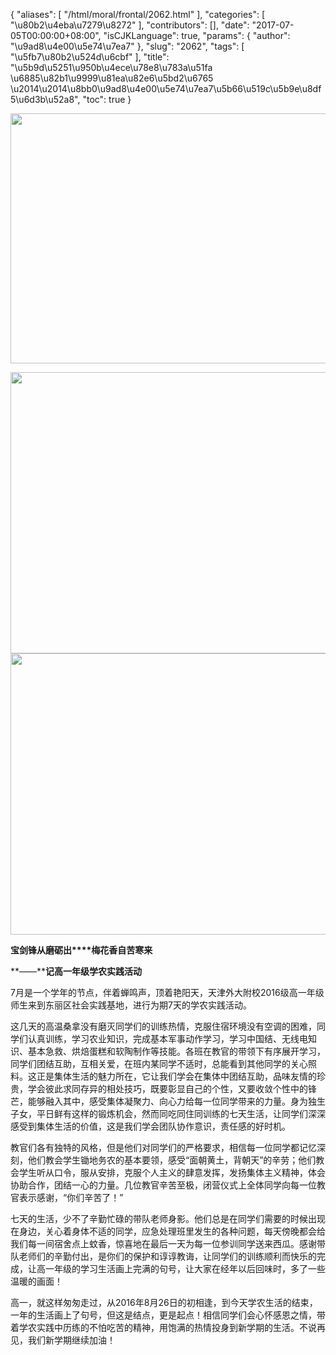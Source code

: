 {
    "aliases": [
        "/html/moral/frontal/2062.html"
    ],
    "categories": [
        "\u80b2\u4eba\u7279\u8272"
    ],
    "contributors": [],
    "date": "2017-07-05T00:00:00+08:00",
    "isCJKLanguage": true,
    "params": {
        "author": "\u9ad8\u4e00\u5e74\u7ea7"
    },
    "slug": "2062",
    "tags": [
        "\u5fb7\u80b2\u524d\u6cbf"
    ],
    "title": "\u5b9d\u5251\u950b\u4ece\u78e8\u783a\u51fa  \u6885\u82b1\u9999\u81ea\u82e6\u5bd2\u6765 \u2014\u2014\u8bb0\u9ad8\u4e00\u5e74\u7ea7\u5b66\u519c\u5b9e\u8df5\u6d3b\u52a8",
    "toc": true
}


<img
    src="https://cdn.tfls.online/mirror/full/f89fd7c44612b359b0ab330926fa2dca4135cb3b.jpg"
    style="display:block;margin-left:auto;margin-right:auto;"
    decoding="async"
    fetchpriority="auto"
    loading="lazy"
    height="400"
    width="600"
/>





<img
    src="https://cdn.tfls.online/mirror/full/0c6e9d6f3788c3e2ac8c6c6f4482e36671bb96e0.jpg"
    style="display:block;margin-left:auto;margin-right:auto;"
    decoding="async"
    fetchpriority="auto"
    loading="lazy"
    height="450"
    width="600"
/>
<img
    src="https://cdn.tfls.online/mirror/full/bbffd03427a892ce6acdb97ecbd19c938c1b2031.jpg"
    style="display:block;margin-left:auto;margin-right:auto;"
    decoding="async"
    fetchpriority="auto"
    loading="lazy"
    height="450"
    width="600"
/>




  





**宝剑锋从磨砺出****梅花香自苦寒来**




**——****记高一年级学农实践活动**




7月是一个学年的节点，伴着蝉鸣声，顶着艳阳天，天津外大附校2016级高一年级师生来到东丽区社会实践基地，进行为期7天的学农实践活动。




这几天的高温桑拿没有磨灭同学们的训练热情，克服住宿环境没有空调的困难，同学们认真训练，学习农业知识，完成基本军事动作学习，学习中国结、无线电知识、基本急救、烘焙蛋糕和软陶制作等技能。各班在教官的带领下有序展开学习，同学们团结互助，互相关爱，在班内某同学不适时，总能看到其他同学的关心照料。这正是集体生活的魅力所在，它让我们学会在集体中团结互助，品味友情的珍贵，学会彼此求同存异的相处技巧，既要彰显自己的个性，又要收敛个性中的锋芒，能够融入其中，感受集体凝聚力、向心力给每一位同学带来的力量。身为独生子女，平日鲜有这样的锻炼机会，然而同吃同住同训练的七天生活，让同学们深深感受到集体生活的价值，这是我们学会团队协作意识，责任感的好时机。




教官们各有独特的风格，但是他们对同学们的严格要求，相信每一位同学都记忆深刻，他们教会学生锄地务农的基本要领，感受“面朝黄土，背朝天”的辛劳；他们教会学生听从口令，服从安排，克服个人主义的肆意发挥，发扬集体主义精神，体会协助合作，团结一心的力量。几位教官辛苦至极，闭营仪式上全体同学向每一位教官表示感谢，“你们辛苦了！”




七天的生活，少不了辛勤忙碌的带队老师身影。他们总是在同学们需要的时候出现在身边，关心着身体不适的同学，应急处理班里发生的各种问题，每天傍晚都会给我们每一间宿舍点上蚊香，惊喜地在最后一天为每一位参训同学送来西瓜。感谢带队老师们的辛勤付出，是你们的保护和谆谆教诲，让同学们的训练顺利而快乐的完成，让高一年级的学习生活画上完满的句号，让大家在经年以后回味时，多了一些温暖的画面！




高一，就这样匆匆走过，从2016年8月26日的初相逢，到今天学农生活的结束，一年的生活画上了句号，但这是结点，更是起点！相信同学们会心怀感恩之情，带着学农实践中历练的不怕吃苦的精神，用饱满的热情投身到新学期的生活。不说再见，我们新学期继续加油！




  



